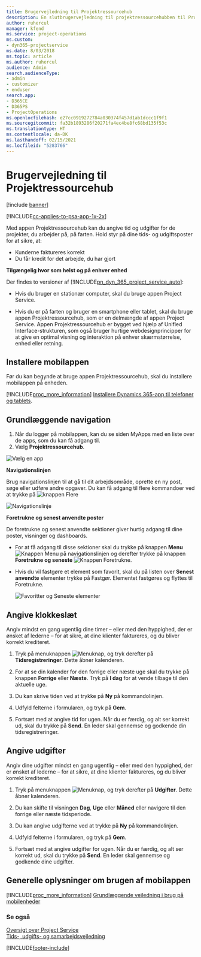 ```yaml
---
title: Brugervejledning til Projektressourcehub
description: En slutbrugervejledning til projektressourcehubben til Project Service
author: ruhercul
manager: kfend
ms.service: project-operations
ms.custom:
- dyn365-projectservice
ms.date: 8/03/2018
ms.topic: article
ms.author: ruhercul
audience: Admin
search.audienceType:
- admin
- customizer
- enduser
search.app:
- D365CE
- D365PS
- ProjectOperations
ms.openlocfilehash: e27cc0919272784a030374f457d1ab1dccc1f9f1
ms.sourcegitcommit: fa32b1893286f20271fa4ec4be8fc68bd135f53c
ms.translationtype: HT
ms.contentlocale: da-DK
ms.lasthandoff: 02/15/2021
ms.locfileid: "5283766"
---
```

# <a name="user-guide-for-project-resource-hub"></a>Brugervejledning til Projektressourcehub

[!include [banner](../includes/psa-now-project-operations.md)]

[!INCLUDE[cc-applies-to-psa-app-1x-2x](../includes/cc-applies-to-psa-app-1x-2x.md)]

Med appen Projektressourcehub kan du angive tid og udgifter for de projekter, du arbejder på, på farten. Hold styr på dine tids- og udgiftsposter for at sikre, at:

- Kunderne faktureres korrekt
- Du får kredit for det arbejde, du har gjort

**Tilgængelig hvor som helst og på enhver enhed**

Der findes to versioner af [!INCLUDE[pn_dyn_365_project_service_auto](../includes/pn-dyn-365-project-service-auto.md)]: 

- Hvis du bruger en stationær computer, skal du bruge appen Project Service. 

- Hvis du er på farten og bruger en smartphone eller tablet, skal du bruge appen Projektressourcehub, som er en delmængde af appen Project Service. Appen Projektressourcehub er bygget ved hjælp af Unified Interface-strukturen, som også bruger hurtige webdesignprincipper for at give en optimal visning og interaktion på enhver skærmstørrelse, enhed eller retning. 


## <a name="install-the-mobile-app"></a>Installere mobilappen
Før du kan begynde at bruge appen Projektressourcehub, skal du installere mobilappen på enheden. 

[!INCLUDE[proc_more_information](../includes/proc-more-information.md)] [Installere Dynamics 365-app til telefoner og tablets](https://docs.microsoft.com/dynamics365/mobile-app/install-dynamics-365-for-phones-and-tablets).

## <a name="basic-navigation"></a>Grundlæggende navigation
1.  Når du logger på mobilappen, kan du se siden MyApps med en liste over de apps, som du kan få adgang til. 
2.  Vælg **Projektressourcehub**.

![Vælg en app](media/chooseApp_1.png "Vælg en app")

**Navigationslinjen**

Brug navigationslinjen til at gå til dit arbejdsområde, oprette en ny post, søge eller udføre andre opgaver. Du kan få adgang til flere kommandoer ved at trykke på ![knappen Flere](media/MoreButton.png "Knappen Flere")

![Navigationslinje](media/NavBar_2.png "Navigationslinje")

**Foretrukne og senest anvendte poster**

De foretrukne og senest anvendte sektioner giver hurtig adgang til dine poster, visninger og dashboards. 

- For at få adgang til disse sektioner skal du trykke på knappen **Menu** ![Knappen Menu](media/MenuButton.png "Knappen Menu") på navigationslinjen og derefter trykke på knappen **Foretrukne og seneste** ![Knappen Foretrukne](media/FavButton.png "Knappen Favoritter").

- Hvis du vil fastgøre et element som favorit, skal du på listen over **Senest anvendte** elementer trykke på Fastgør. Elementet fastgøres og flyttes til Foretrukne.

  ![Favoritter og Seneste elementer](media/Favs_3.png "Favoritter og Seneste elementer")
 
## <a name="enter-time"></a>Angive klokkeslæt
Angiv mindst en gang ugentlig dine timer – eller med den hyppighed, der er ønsket af lederne – for at sikre, at dine klienter faktureres, og du bliver korrekt krediteret.

1. Tryk på menuknappen ![Menuknap](media/MenuButton.png "Knappen Menu"), og tryk derefter på **Tidsregistreringer**. Dette åbner kalenderen.

2. For at se din kalender for den forrige eller næste uge skal du trykke på knappen **Forrige** eller **Næste**. Tryk på **I dag** for at vende tilbage til den aktuelle uge.

3. Du kan skrive tiden ved at trykke på **Ny** på kommandolinjen. 

4. Udfyld felterne i formularen, og tryk på **Gem**.

5. Fortsæt med at angive tid for ugen. Når du er færdig, og alt ser korrekt ud, skal du trykke på **Send**. En leder skal gennemse og godkende din tidsregistreringer.

## <a name="enter-expenses"></a>Angive udgifter 
Angiv dine udgifter mindst en gang ugentlig – eller med den hyppighed, der er ønsket af lederne – for at sikre, at dine klienter faktureres, og du bliver korrekt krediteret.

1. Tryk på menuknappen ![Menuknap](media/MenuButton.png "Knappen Menu"), og tryk derefter på **Udgifter**. Dette åbner kalenderen.

2. Du kan skifte til visningen **Dag**, **Uge** eller **Måned** eller navigere til den forrige eller næste tidsperiode. 

3. Du kan angive udgifterne ved at trykke på **Ny** på kommandolinjen. 

4. Udfyld felterne i formularen, og tryk på **Gem**.

5. Fortsæt med at angive udgifter for ugen. Når du er færdig, og alt ser korrekt ud, skal du trykke på **Send**. En leder skal gennemse og godkende dine udgifter.

## <a name="general-information-on-how-to-use-the-mobile-app"></a>Generelle oplysninger om brugen af mobilappen 
[!INCLUDE[proc_more_information](../includes/proc-more-information.md)] [Grundlæggende vejledning i brug på mobilenheder](https://docs.microsoft.com/dynamics365/mobile-app/dynamics-365-phones-tablets-users-guide)

### <a name="see-also"></a>Se også  
 [Oversigt over Project Service](../psa/overview.md)   
 [Tids-, udgifts- og samarbejdsvejledning](../psa/time-expense-collaboration-guide.md)   
 


[!INCLUDE[footer-include](../includes/footer-banner.md)]